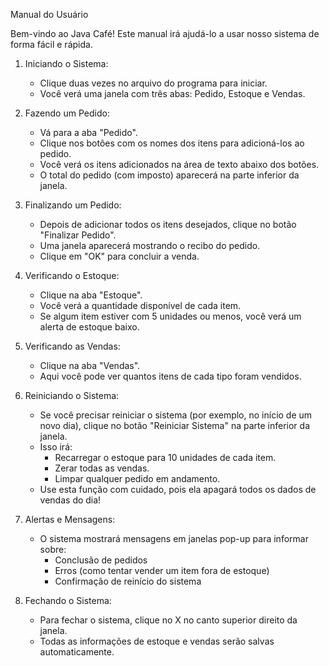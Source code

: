 Manual do Usuário

Bem-vindo ao Java Café! Este manual irá ajudá-lo a usar nosso sistema de forma fácil e rápida.

1. Iniciando o Sistema:
   - Clique duas vezes no arquivo do programa para iniciar.
   - Você verá uma janela com três abas: Pedido, Estoque e Vendas.

2. Fazendo um Pedido:
   - Vá para a aba "Pedido".
   - Clique nos botões com os nomes dos itens para adicioná-los ao pedido.
   - Você verá os itens adicionados na área de texto abaixo dos botões.
   - O total do pedido (com imposto) aparecerá na parte inferior da janela.

3. Finalizando um Pedido:
   - Depois de adicionar todos os itens desejados, clique no botão "Finalizar Pedido".
   - Uma janela aparecerá mostrando o recibo do pedido.
   - Clique em "OK" para concluir a venda.

4. Verificando o Estoque:
   - Clique na aba "Estoque".
   - Você verá a quantidade disponível de cada item.
   - Se algum item estiver com 5 unidades ou menos, você verá um alerta de estoque baixo.

5. Verificando as Vendas:
   - Clique na aba "Vendas".
   - Aqui você pode ver quantos itens de cada tipo foram vendidos.

6. Reiniciando o Sistema:
   - Se você precisar reiniciar o sistema (por exemplo, no início de um novo dia),
     clique no botão "Reiniciar Sistema" na parte inferior da janela.
   - Isso irá:
     * Recarregar o estoque para 10 unidades de cada item.
     * Zerar todas as vendas.
     * Limpar qualquer pedido em andamento.
   - Use esta função com cuidado, pois ela apagará todos os dados de vendas do dia!

7. Alertas e Mensagens:
   - O sistema mostrará mensagens em janelas pop-up para informar sobre:
     * Conclusão de pedidos
     * Erros (como tentar vender um item fora de estoque)
     * Confirmação de reinício do sistema

8. Fechando o Sistema:
   - Para fechar o sistema, clique no X no canto superior direito da janela.
   - Todas as informações de estoque e vendas serão salvas automaticamente.
